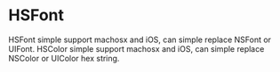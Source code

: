 # HSFont
HSFont simple support machosx and iOS, can simple replace NSFont or UIFont.
HSColor simple support machosx and iOS, can simple replace NSColor or UIColor hex string.

